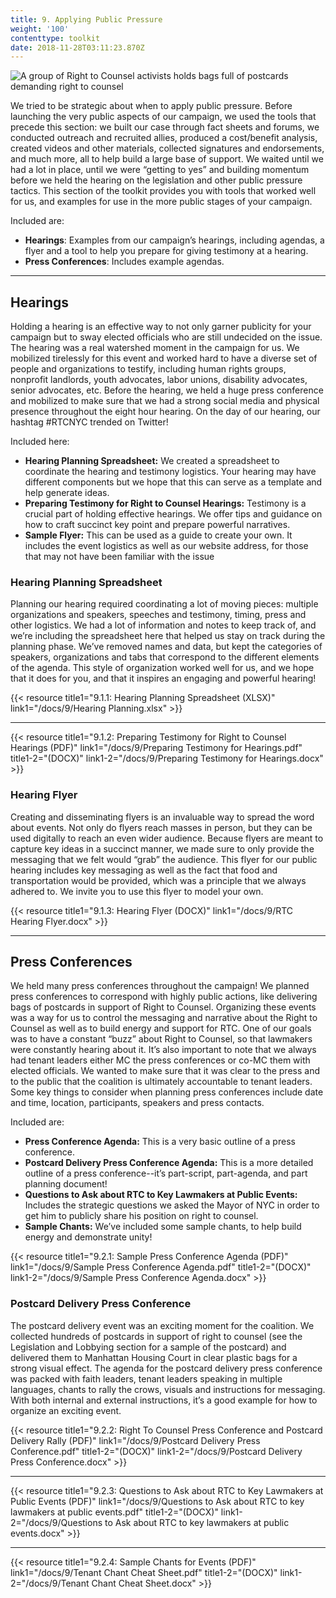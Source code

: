 ```yaml
---
title: 9. Applying Public Pressure
weight: '100'
contenttype: toolkit
date: 2018-11-28T03:11:23.870Z
---
```

<img src="/images/public-pressure-sm.jpg" alt="A group of Right to Counsel activists holds bags full of postcards demanding right to counsel" />

We tried to be strategic about when to apply public pressure. Before launching the very public aspects of our campaign, we used the tools that precede this section: we built our case through fact sheets and forums, we conducted outreach and recruited allies, produced a cost/benefit analysis, created videos and other materials, collected signatures and endorsements, and much more, all to help build a large base of support. We waited until we had a lot in place, until we were “getting to yes” and building momentum before we held the hearing on the legislation and other public pressure tactics. This section of the toolkit provides you with tools that worked well for us, and examples for use in the more public stages of your campaign. 

Included are:

* **Hearings**: Examples from our campaign’s hearings, including agendas, a flyer and a tool to help you prepare for giving testimony at a hearing.
* **Press Conferences**: Includes example agendas.

<hr />

## Hearings

Holding a hearing is an effective way to not only garner publicity for your campaign but to sway elected officials who are still undecided on the issue. The hearing was a real watershed moment in the campaign for us. We mobilized tirelessly for this event and worked hard to have a diverse set of people and organizations to testify, including human rights groups, nonprofit landlords, youth advocates, labor unions, disability advocates, senior advocates, etc. Before the hearing, we held a huge press conference and mobilized to make sure that we had a strong social media and physical presence throughout the eight hour hearing. On the day of our hearing, our hashtag #RTCNYC trended on Twitter! 

Included here:

* **Hearing Planning Spreadsheet:** We created a spreadsheet to coordinate the hearing and testimony logistics. Your hearing may have different components but we hope that this can serve as a template and help generate ideas. 
* **Preparing Testimony for Right to Counsel Hearings:** Testimony is a crucial part of holding effective hearings. We offer tips and guidance on how to craft succinct key point and prepare powerful narratives. 
* **Sample Flyer:** This can be used as a guide to create your own. It includes the event logistics as well as our website address, for those that may not have been familiar with the issue

<h3>Hearing Planning Spreadsheet</h3>

Planning our hearing required coordinating a lot of moving pieces: multiple organizations and speakers, speeches and testimony, timing, press and other logistics. We had a lot of information and notes to keep track of, and we’re including the spreadsheet here that helped us stay on track during the planning phase. We’ve removed names and data, but kept the categories of speakers, organizations and tabs that correspond to the different elements of the agenda. This style of organization worked well for us, and we hope that it does for you, and that it inspires an engaging and powerful hearing!

{{< resource title1="9.1.1: Hearing Planning Spreadsheet (XLSX)" link1="/docs/9/Hearing Planning.xlsx"  >}}

<hr />

{{< resource title1="9.1.2: Preparing Testimony for Right to Counsel Hearings (PDF)" link1="/docs/9/Preparing Testimony for Hearings.pdf" title1-2="(DOCX)" link1-2="/docs/9/Preparing Testimony for Hearings.docx" >}}

<h3>Hearing Flyer</h3>

Creating and disseminating flyers is an invaluable way to spread the word about events. Not only do flyers reach masses in person, but they can be used digitally to reach an even wider audience. Because flyers are meant to capture key ideas in a succinct manner, we made sure to only provide the messaging that we felt would “grab” the audience. This flyer for our public hearing includes key messaging as well as the fact that food and transportation would be provided, which was a principle that we always adhered to. We invite you to use this flyer to model your own. 

{{< resource title1="9.1.3: Hearing Flyer (DOCX)" link1="/docs/9/RTC Hearing Flyer.docx" >}}

<hr />

## Press Conferences

We held many press conferences throughout the campaign! We planned press conferences to correspond with highly public actions, like delivering bags of postcards in support of Right to Counsel. Organizing these events was a way for us to control the messaging and narrative about the Right to Counsel as well as to build energy and support for RTC. One of our goals was to have a constant “buzz” about Right to Counsel, so that lawmakers were constantly hearing about it. It’s also important to note that we always had tenant leaders either MC the press conferences or co-MC them with elected officials. We wanted to make sure that it was clear to the press and to the public that the coalition is ultimately accountable to tenant leaders. Some key things to consider when planning press conferences include date and time, location, participants, speakers and press contacts. 

Included are:

* **Press Conference Agenda:** This is a very basic outline of a press conference. 
* **Postcard Delivery Press Conference Agenda:** This is a more detailed outline of a press conference--it’s part-script, part-agenda, and part planning document!  
* **Questions to Ask about RTC to Key Lawmakers at Public Events:** Includes the strategic questions we asked the Mayor of NYC in order to get him to publicly share his position on right to counsel. 
* **Sample Chants:** We’ve included some sample chants, to help build energy and demonstrate unity!

{{< resource title1="9.2.1: Sample Press Conference Agenda (PDF)" link1="/docs/9/Sample Press Conference Agenda.pdf" title1-2="(DOCX)" link1-2="/docs/9/Sample Press Conference Agenda.docx" >}}

<h3>Postcard Delivery Press Conference</h3>

The postcard delivery event was an exciting moment for the coalition. We collected hundreds of postcards in support of right to counsel (see the Legislation and Lobbying section for a sample of the postcard) and delivered them to Manhattan Housing Court in clear plastic bags for a strong visual effect. The agenda for the postcard delivery press conference was packed with faith leaders, tenant leaders speaking in multiple languages, chants to rally the crows, visuals and instructions for messaging. With both internal and external instructions, it’s a good example for how to organize an exciting event.

{{< resource title1="9.2.2: Right To Counsel Press Conference and Postcard Delivery Rally (PDF)" link1="/docs/9/Postcard Delivery Press Conference.pdf" title1-2="(DOCX)" link1-2="/docs/9/Postcard Delivery Press Conference.docx" >}}

<hr />

{{< resource title1="9.2.3: Questions to Ask about RTC to Key Lawmakers at Public Events (PDF)" link1="/docs/9/Questions to Ask about RTC to key lawmakers at public events.pdf" title1-2="(DOCX)" link1-2="/docs/9/Questions to Ask about RTC to key lawmakers at public events.docx" >}}

<hr />

{{< resource title1="9.2.4: Sample Chants for Events (PDF)" link1="/docs/9/Tenant Chant Cheat Sheet.pdf" title1-2="(DOCX)" link1-2="/docs/9/Tenant Chant Cheat Sheet.docx" >}}

